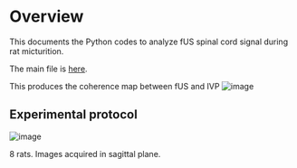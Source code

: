 # Overview
This documents the Python codes to analyze fUS spinal cord signal during rat micturition.

The main file is [here](https://github.com/Jacklo000/fus-spinal-cord/blob/exp/main.ipynb). 

This produces the coherence map between fUS and IVP
![image](https://github.com/Jacklo000/fus-spinal-cord/assets/46094296/6bd79c87-89d1-4ba2-9a0a-877a96dd9616)

## Experimental protocol
![image](https://github.com/Jacklo000/fus-spinal-cord/assets/46094296/e5297ded-4239-4739-a2a1-b4660aae6419)

8 rats.
Images acquired in sagittal plane.
